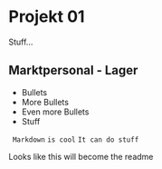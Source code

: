 # Projekt 01
Stuff...
## Marktpersonal - Lager
- Bullets
- More Bullets
- Even more Bullets
- Stuff


` Markdown` `is cool`
```It can do stuff```

Looks like this will become the readme
